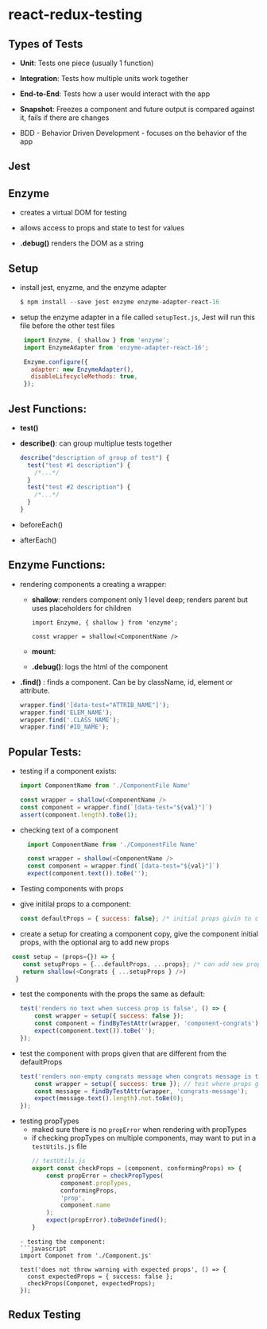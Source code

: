 # react-redux-testing

## Types of Tests
- **Unit**: Tests one piece (usually 1 function)
- **Integration**:  Tests how multiple units work together
- **End-to-End**: Tests how a user would interact with the app
- **Snapshot**: Freezes a component and future output is compared against it, fails if there are changes

- BDD - Behavior Driven Development - focuses on the behavior of the app

## Jest

## Enzyme
- creates a virtual DOM for testing
- allows access to props and state to test for values 

- **.debug()** renders the DOM as a string 

## Setup
- install jest, enyzme, and the enzyme adapter 
  ```javascript
  $ npm install --save jest enzyme enzyme-adapter-react-16
  ```
 - setup the enzyme adapter in a file called `setupTest.js`, Jest will run this file before the other test files
   ```javascript
    import Enzyme, { shallow } from 'enzyme';
    import EnzymeAdapter from 'enzyme-adapter-react-16';

    Enzyme.configure({ 
      adapter: new EnzymeAdapter(),
      disableLifecycleMethods: true,
    });
    ```
    
## Jest Functions:
- **test()**

- **describe()**: can group multiplue tests together
  ```javascript
  describe("description of group of test") {
    test("test #1 description") {
      /*...*/
    }
    test("test #2 description") {
      /*...*/
    }
  }
  ```

- beforeEach()

- afterEach()

## Enzyme Functions:
- rendering components a creating a wrapper:
  - **shallow**: renders component only 1 level deep; renders parent but uses placeholders for children 
    ```
    import Enzyme, { shallow } from 'enzyme';

    const wrapper = shallow(<ComponentName />
    ```
  - **mount**: 
  
  - **.debug()**: logs the html of the component


- **.find()** : finds a component.  Can be by className, id, element or attribute.
  ```javascript
  wrapper.find('[data-test="ATTRIB_NAME"]');
  wrapper.find('ELEM_NAME');
  wrapper.find('.CLASS_NAME');
  wrapper.find('#ID_NAME');
  ```


## Popular Tests: 

- testing if a component exists:
    ```javascript 
    import ComponentName from './ComponentFile Name'

    const wrapper = shallow(<ComponentName />
    const component = wrapper.find(`[data-test="${val}"]`)
    assert(component.length).toBe(1);
    ```
- checking text of a component 
  ```javascript
    import ComponentName from './ComponentFile Name'

    const wrapper = shallow(<ComponentName />
    const component = wrapper.find(`[data-test="${val}"]`)
    expect(component.text()).toBe('');
  ```

 - Testing components with props 
  - give initilal props to a component:
     ```javascript
     const defaultProps = { success: false}; /* initial props givin to component */
    ```
  - create a setup for creating a component copy, give the component initial props, with the optional arg to add new props
  ```javascript
   const setup = (props={}) => {
      const setupProps = {...defaultProps, ...props}; /* can add new props to give to component (overwrites default props) */
      return shallow(<Congrats { ...setupProps } />)
    }
   ```
  - test the components with the props the same as default:
    ```javascript
    test('renders no text when success prop is false', () => {
        const wrapper = setup({ success: false }); 
        const component = findByTestAttr(wrapper, 'component-congrats');
        expect(component.text()).toBe('');
    });
    ```
  - test the component with props given that are different from the defaultProps
    ```javascript
    test('renders non-empty congrats message when congrats message is true', () => {
        const wrapper = setup({ success: true }); // test where props given are diff from default
        const message = findByTestAttr(wrapper, 'congrats-message');
        expect(message.text().length).not.toBe(0);
    });
    ```
- testing propTypes
  - maked sure there is no `propError` when rendering with propTypes
  - if checking propTypes on multiple components, may want to put in a `testUtils.js` file
    ```javascript
    // testUtils.js
    export const checkProps = (component, conformingProps) => {
        const propError = checkPropTypes(
            component.propTypes,
            conformingProps,
            'prop',
            component.name
        );
        expect(propError).toBeUndefined();
    }
  ```
  - testing the component:
  ```javascript
  import Componet from './Component.js'
  
  test('does not throw warning with expected props', () => {
    const expectedProps = { success: false };
    checkProps(Componet, expectedProps);
  });
  ```
## Redux Testing
